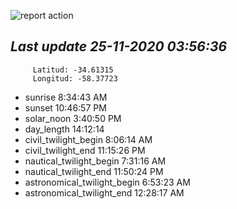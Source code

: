 ![report action](https://github.com/matiasz8/actions-for-reports/workflows/report%20action/badge.svg?branch=develop) 


## *****Last update 25-11-2020 03:56:36*****



		 Latitud: -34.61315
		 Longitud: -58.37723

 - sunrise 	 8:34:43 AM
 - sunset 	 10:46:57 PM
 - solar_noon 	 3:40:50 PM
 - day_length 	 14:12:14
 - civil_twilight_begin 	 8:06:14 AM
 - civil_twilight_end 	 11:15:26 PM
 - nautical_twilight_begin 	 7:31:16 AM
 - nautical_twilight_end 	 11:50:24 PM
 - astronomical_twilight_begin 	 6:53:23 AM
 - astronomical_twilight_end 	 12:28:17 AM
